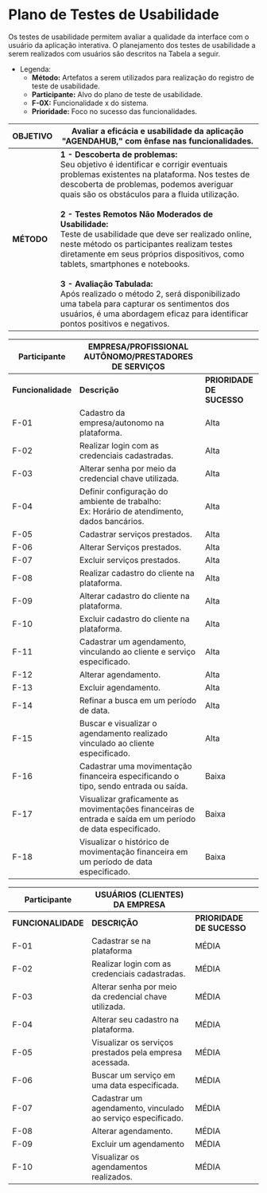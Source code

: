 # Plano de Testes de Usabilidade

Os testes de usabilidade permitem avaliar a qualidade da interface com o usuário da aplicação interativa.
O planejamento dos testes de usabilidade a serem realizados com usuários são descritos na Tabela a seguir.


- Legenda:
  - **Método:** Artefatos a serem utilizados para realização do registro de teste de usabilidade.
  - **Participante:** Alvo do plano de teste de usabilidade.
  - **F-0X:** Funcionalidade x do sistema.
  - **Prioridade:** Foco no sucesso das funcionalidades.

| OBJETIVO                              | Avaliar a eficácia e usabilidade da aplicação "AGENDAHUB," com ênfase nas funcionalidades.   |
| ------------------------------------- | ------------------------------------------------------------------------------------------------ |
| **MÉTODO**                            | **1 - Descoberta de problemas:** <br>Seu objetivo é identificar e corrigir eventuais problemas existentes na plataforma. Nos testes de descoberta de problemas, podemos averiguar quais são os obstáculos para a fluida utilização. <br><br> **2 - Testes Remotos Não Moderados de Usabilidade:** <br> Teste de usabilidade que deve ser realizado online, neste método os participantes realizam testes diretamente em seus próprios dispositivos, como tablets, smartphones e notebooks. <br><br> **3 - Avaliação Tabulada:** <br> Após realizado o método 2, será disponibilizado uma tabela para capturar os sentimentos dos usuários, é uma abordagem eficaz para identificar pontos positivos e negativos.| 


|  **Participante**  |  **EMPRESA/PROFISSIONAL AUTÔNOMO/PRESTADORES DE SERVIÇOS** | |
| ------------------------------------- | ------------------------------------------------|  ------------------------------------------------ |
| **Funcionalidade** |  **Descrição** | **PRIORIDADE DE SUCESSO** |
| F-01 | Cadastro da empresa/autonomo na plataforma. | Alta |
| F-02 | Realizar login com as credenciais cadastradas. | Alta |
| F-03 | Alterar senha por meio da credencial chave utilizada. | Alta |
| F-04 | Definir configuração do ambiente de trabalho: <br>Ex: Horário de atendimento, dados bancários.| Alta |
| F-05 |Cadastrar serviços prestados. |Alta|
| F-06 | Alterar Serviços prestados. | Alta |
| F-07 | Excluir serviços prestados. | Alta |
| F-08 | Realizar cadastro do cliente na plataforma. | Alta|
| F-09 | Alterar cadastro do cliente na plataforma.   |Alta|
| F-10 | Excluir cadastro do cliente na plataforma.  | Alta |
| F-11 | Cadastrar um agendamento, vinculando ao cliente e serviço especificado. | Alta |
| F-12 | Alterar agendamento. |Alta |
| F-13 | Excluir agendamento. | Alta |
| F-14 | Refinar a busca em um período de data. | Alta|
| F-15 | Buscar e visualizar o agendamento realizado vinculado ao cliente especificado.| Alta |
| F-16 | Cadastrar uma movimentação financeira especificando o tipo, sendo entrada ou saída. | Baixa |
| F-17 | Visualizar graficamente as movimentações financeiras  de entrada e saída em um período de data especificado. | Baixa |
| F-18 | Visualizar o histórico de movimentação financeira em um período de data especificado. | Baixa |


|  **Participante**  |  **USUÁRIOS (CLIENTES) DA EMPRESA** | |
| ------------------------------------- | ------------------------------------------------|  ------------------------------------------------ |
| **FUNCIONALIDADE** | **DESCRIÇÃO** | **PRIORIDADE DE SUCESSO** |
| F-01 | Cadastrar se na plataforma | MÉDIA |
| F-02 | Realizar login com as credenciais cadastradas. | MÉDIA |
| F-03 | Alterar senha por meio da credencial chave utilizada. | MÉDIA |
| F-04 | Alterar seu cadastro na plataforma. | MÉDIA |
| F-05 | Visualizar os serviços prestados pela empresa acessada. | MÉDIA |
| F-06 | Buscar um serviço em uma data especificada. | MÉDIA|
| F-07 | Cadastrar um agendamento, vinculado ao serviço especificado. | MÉDIA |
| F-08 | Alterar agendamento. | MÉDIA |
| F-09 | Excluir um agendamento | MÉDIA |
| F-10 | Visualizar os agendamentos realizados. | MÉDIA |












